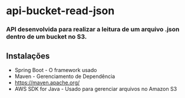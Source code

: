 # api-bucket-read-json
### API desenvolvida para realizar a leitura de um arquivo .json dentro de um bucket no S3.

## Instalações 
* Spring Boot - O framework usado
* Maven - Gerenciamento de Dependência
*   https://maven.apache.org/ 
* AWS SDK for Java - Usado para gerenciar arquivos no Amazon S3
